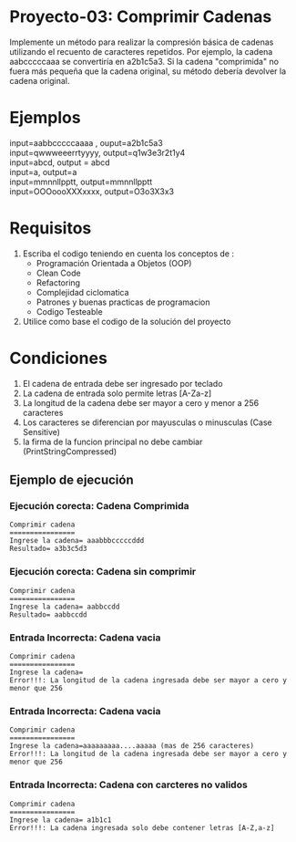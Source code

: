 # Proyecto-03: Comprimir Cadenas
Implemente un método para realizar la compresión básica de cadenas utilizando el recuento de caracteres repetidos. Por ejemplo, la cadena aabcccccaaa se convertiría en a2b1c5a3. Si la cadena "comprimida" no fuera más pequeña que la cadena original, su método debería devolver la cadena original.

# Ejemplos
input=aabbcccccaaaa , ouput=a2b1c5a3 <br>
input=qwwweeerrtyyyy, output=q1w3e3r2t1y4 <br>
input=abcd, output = abcd <br>
input=a, output=a <br>
input=mmnnllpptt, output=mmnnllpptt <br>
input=OOOoooXXXxxxx, output=O3o3X3x3 <br>

    
# Requisitos
1. Escriba el codigo teniendo en cuenta los conceptos de :
	- Programación Orientada a Objetos (OOP)
	- Clean Code
	- Refactoring 
	- Complejidad ciclomatica
	- Patrones y buenas practicas de programacion
	- Codigo Testeable
2. Utilice como base el codigo de la solución del proyecto

# Condiciones
1. El cadena de entrada debe ser ingresado por teclado
2. La cadena de entrada solo permite letras [A-Za-z]
3. La longitud de la cadena debe ser mayor a cero y menor a 256 caracteres
4. Los caracteres se diferencian por mayusculas o minusculas (Case Sensitive)
5. la firma de la funcion principal no debe cambiar (PrintStringCompressed)


## Ejemplo de ejecución

### Ejecución corecta: Cadena Comprimida

    Comprimir cadena
    ================
    Ingrese la cadena= aaabbbcccccddd
    Resultado= a3b3c5d3

### Ejecución corecta: Cadena sin comprimir

    Comprimir cadena
    ================
    Ingrese la cadena= aabbccdd
    Resultado= aabbccdd

### Entrada Incorrecta: Cadena vacia 

    Comprimir cadena
    ================
    Ingrese la cadena=
    Error!!!: La longitud de la cadena ingresada debe ser mayor a cero y menor que 256



### Entrada Incorrecta: Cadena vacia 

    Comprimir cadena
    ================
    Ingrese la cadena=aaaaaaaaa....aaaaa (mas de 256 caracteres)
    Error!!!: La longitud de la cadena ingresada debe ser mayor a cero y menor que 256

### Entrada Incorrecta: Cadena con carcteres no validos 

    Comprimir cadena
    ================
    Ingrese la cadena= a1b1c1
    Error!!!: La cadena ingresada solo debe contener letras [A-Z,a-z] 
